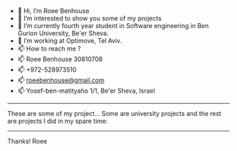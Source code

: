 - 👋 Hi, I’m Roee Benhouse
- 👀 I’m interested to show you some of my projects
- 🌱 I’m currently fourth year student in Software engineering in Ben Gurion University, Be'er Sheva. 
- 💞️ I’m working at Optimove, Tel Aviv.
- 📫 How to reach me ?
- 📫 Roee Benhouse 30810708                          
- 📫 +972-528973510                                      
- 📫 roeebenhouse@gmail.com                              
- 📫 Yosef-ben-matityaho 1/1, Be'er Sheva, Israel        
                       
---------------------------------------------------------------------
These are some of my project... Some are university projects and the rest are projects I did in my spare time:




---------------------------------------------------------------------
Thanks!
Roee
<!---
RoeeBenhouse/RoeeBenhouse is a ✨ special ✨ repository because its `README.md` (this file) appears on your GitHub profile.
You can click the Preview link to take a look at your changes.
--->
